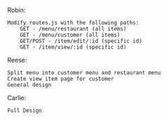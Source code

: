 
Robin:

	Modify routes.js with the following paths:
		GET - /menu/restaurant (all items)
		GET - /menu/customer (all items)
		GET/POST - /item/edit/:id (specific id)
		GET - /item/view/:id (specific id)

Reese:

	Split menu into customer menu and restaurant menu
	Create view item page for customer
	General design

Carlie:

	Full Design